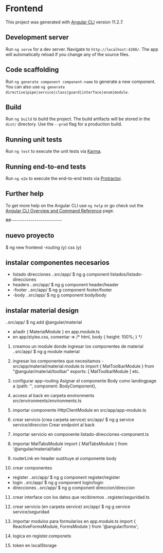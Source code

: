 # Frontend

This project was generated with [Angular CLI](https://github.com/angular/angular-cli) version 11.2.7.

## Development server

Run `ng serve` for a dev server. Navigate to `http://localhost:4200/`. The app will automatically reload if you change any of the source files.

## Code scaffolding

Run `ng generate component component-name` to generate a new component. You can also use `ng generate directive|pipe|service|class|guard|interface|enum|module`.

## Build

Run `ng build` to build the project. The build artifacts will be stored in the `dist/` directory. Use the `--prod` flag for a production build.

## Running unit tests

Run `ng test` to execute the unit tests via [Karma](https://karma-runner.github.io).

## Running end-to-end tests

Run `ng e2e` to execute the end-to-end tests via [Protractor](http://www.protractortest.org/).

## Further help

To get more help on the Angular CLI use `ng help` or go check out the [Angular CLI Overview and Command Reference](https://angular.io/cli) page.


##--------------------------
## nuevo proyecto
$ ng new frontend
-routing (y) css (y)

## instalar componentes necesarios
* listado direcciones
..src/app/ $ ng g component listados/listado-direcciones
* headers
..src/app/ $ ng g component header/header
* -footer
..src/app/ $ ng g component footer/footer
* -body
..src/app/ $ ng g component body/body

## instalar material design
..src/app/ $ ng add @angular/material
- añadir { MaterialModule } en app.module.ts
- en app/styles.css, comentar => /* html, body { height: 100%; } */

1. creamos un module donde ingresar los componentes de material
..src/app/ $ ng g module material

2. ingresar los componentes que necesitamos
-src/app/material/material.module.ts
import { MatToolbarModule } from "@angular/material/toolbar"
exports: [
    MatToolbarModule
  ]
etc.

3. configurar app-routing
Asignar el componente Body como landingpage a <routing-outlet>
    {path: '', component: BodyComponent},

4. acceso al back en carpeta environments
src/environments/environments.ts

5. importar componente HttpClientModule en 
src/app/app-module.ts

6. crear servicio (crea carpeta service)
src/app/ $ ng g service service/direccion
Crear endpoint al back

7. importar servicio en componente
listado-direcciones-component.ts

8. importar MatTabsModule
import { MatTabsModule } from '@angular/material/tabs'

9. routerLink en header
<router-outlet></router-outlet> sustituye al componente body

10. crear componentes
* register
..src/app/ $ ng g component register/register
* login
..src/app/ $ ng g component login/login
* direcciones
..src/app/ $ ng g component direccion/direccion

11. crear interface con los datos que recibiremos
..register/seguridad.ts

11. crear servicio (en carpeta service)
src/app/ $ ng g service service/seguridad

12. importar modulos para formularios en app.module.ts
import { ReactiveFormsModule, FormsModule } from '@angular/forms';

13. logica en register.componets
13. token en localStorage



